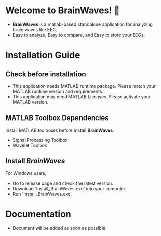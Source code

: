 

# Welcome to BrainWaves! 👋

- **BrainWaves** is a matlab-based standalone application for analyzing brain waves like EEG.
- Easy to analyze, Easy to compare, and Easy to store your EEGs.

# Installation Guide

## Check before installation

- This application needs MATLAB runtime package. Please match your MATLAB runtime version and requirements.
- This application may need MATLAB Licenses. Please activate your MATLAB version.

## MATLAB Toolbox Dependencies

Install MATLAB toolboxes before install **BrainWaves**.

- Signal Processing Toolbox
- Wavelet Toolbox

## Install _BrainWaves_

For Windows users,
- Go to release page and check the latest version.
- Download 'Install_BrainWaves.exe' into your computer.
- Run 'Install_BrainWaves.exe'.

# Documentation

- Document will be added as soon as possible!